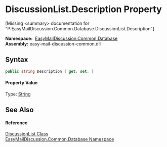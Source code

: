 DiscussionList.Description Property
===================================

[Missing &lt;summary> documentation for "P:EasyMailDiscussion.Common.Database.DiscussionList.Description"]


  **Namespace:**  [EasyMailDiscussion.Common.Database][1]  
  **Assembly:** easy-mail-discussion-common.dll

Syntax
------

```csharp
public string Description { get; set; }
```

#### Property Value
Type: [String][2]

See Also
--------

#### Reference
[DiscussionList Class][3]  
[EasyMailDiscussion.Common.Database Namespace][1]  

[1]: ../README.md
[2]: https://docs.microsoft.com/dotnet/api/system.string
[3]: README.md